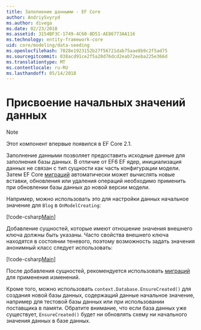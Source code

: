 ```yaml
---
title: Заполнение данными - EF Core
author: AndriySvyryd
ms.author: divega
ms.date: 02/23/2018
ms.assetid: 3154BF3C-1749-4C60-8D51-AE86773AA116
ms.technology: entity-framework-core
uid: core/modeling/data-seeding
ms.openlocfilehash: 7028e1923152b27f56721dab75aae8b9c2f5ad75
ms.sourcegitcommit: 038acd91ce2f5a28d76dcd2eab72eeba225e366d
ms.translationtype: MT
ms.contentlocale: ru-RU
ms.lasthandoff: 05/14/2018
---
```

# <a name="data-seeding"></a>Присвоение начальных значений данных

> [!NOTE]  
> Этот компонент впервые появился в EF Core 2.1.

Заполнение данными позволяет предоставить исходные данные для заполнения базы данных. В отличие от EF6 EF ядер, инициализация данных не связан с тип сущности как часть конфигурации модели. Затем EF Core [миграций](xref:core/managing-schemas/migrations/index) автоматически может вычислять новые вставки, обновления или удаления операций необходимо применить при обновлении базы данных до новой версии модели.

Например, можно использовать это для настройки данных начальное значение для `Blog` в `OnModelCreating`:

[!code-csharp[Main](../../../samples/core/DataSeeding/DataSeedingContext.cs?name=BlogSeed)]

Добавление сущностей, которые имеют отношение значения внешнего ключа должны быть указаны. Часто свойства внешнего ключа находятся в состоянии теневого, поэтому возможность задать значения анонимный класс следует использовать:

[!code-csharp[Main](../../../samples/core/DataSeeding/DataSeedingContext.cs?name=PostSeed)]

После добавления сущностей, рекомендуется использовать [миграций](xref:core/managing-schemas/migrations/index) для применения изменений. 

Кроме того, можно использовать `context.Database.EnsureCreated()` для создания новой базы данных, содержащий данные начальное значение, например для тестовой базы данных или при использовании поставщика в памяти. Обратите внимание, что если база данных уже существует, `EnsureCreated()` будет ни обновлять схему ни начального значения данных в базе данных.
